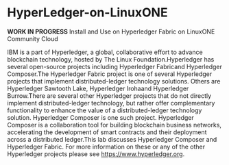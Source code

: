 # HyperLedger-on-LinuxONE
**WORK IN PROGRESS** Install and Use on Hyperledger Fabric on LinuxONE Community Cloud 

IBM is a part of Hyperledger, a global, collaborative effort to advance blockchain technology, hosted by The Linux Foundation.Hyperledger has several open-source projects including Hyperledger Fabricand Hyperledger Composer.The Hyperledger Fabric project is one of several Hyperledger projects that implement distributed-ledger technology solutions.  Others are Hyperledger Sawtooth Lake, Hyperledger Irohaand Hyperledger Burrow.There are several other Hyperledger projects that do not directly implement distributed-ledger technology, but rather offer complementary functionality to enhance the value of a distributed-ledger technology solution.  Hyperledger Composer is one such project.  Hyperledger Composer is a collaboration tool for building blockchain business networks, accelerating the development of smart contracts and their deployment across a distributed ledger.This lab discusses Hyperledger Composer and Hyperledger Fabric.  For more information on these or any of the other Hyperledger projects please see https://www.hyperledger.org.
